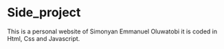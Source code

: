 # Side_project

This is a personal website of Simonyan Emmanuel Oluwatobi 
it is coded in Html, Css and Javascript. 
